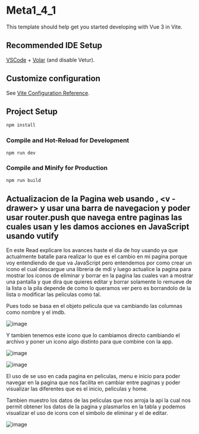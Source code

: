 # Meta1_4_1

This template should help get you started developing with Vue 3 in Vite.

## Recommended IDE Setup

[VSCode](https://code.visualstudio.com/) + [Volar](https://marketplace.visualstudio.com/items?itemName=Vue.volar) (and disable Vetur).

## Customize configuration

See [Vite Configuration Reference](https://vitejs.dev/config/).

## Project Setup

```sh
npm install
```

### Compile and Hot-Reload for Development

```sh
npm run dev
```

### Compile and Minify for Production

```sh
npm run build
```

## Actualizacion de la Pagina web usando <v-icon>, <v - drawer> y usar una barra de navegacion y poder usar router.push que navega entre paginas las cuales usan <v-nav-bar> y les damos acciones en JavaScript usando vutify

En este Read explicare los avances haste el dia de hoy usando <v-icon> ya que actualmente batalle para realizar lo que es el cambio en mi pagina porque voy entendiendo de que va JavaScript pero entendemos por <v-icon> como crear un icono el cual descargue una libreria de mdi y luego actualice la pagina para mostrar los iconos de eliminar y borrar en la pagina las cuales van a mostrar una pantalla y que dira que quieres editar y borrar solamente lo remueve de la lista o la pila depende de como lo queramos ver pero es borrandolo de la lista o modificar las peliculas como tal.

Pues todo se basa en el objeto pelicula que va cambiando las columnas como nombre y el imdb.


![image](https://github.com/user-attachments/assets/794b5089-45f5-4c85-a042-cd4d8c6578ef)

Y tambien tenemos este icono que lo cambiamos directo cambiando el archivo y poner un icono algo distinto para que combine con la app.

![image](https://github.com/user-attachments/assets/3e43a149-afd5-4562-8ef1-b4b7b128fab8)

![image](https://github.com/user-attachments/assets/c71cec73-4524-493a-8e2e-4605499d9487)



El uso de <nav-bar> se uso en cada pagina en peliculas, menu e inicio para poder navegar en la pagina que nos facilita en cambiar entre paginas y poder visualizar las diferentes que es el inicio, peliculas y home.

Tambien muestro los datos de las peliculas que nos arroja la api la cual nos permit obtener los datos de la pagina y plasmarlos en la tabla y podemos visualizar el uso de icons con el simbolo de eliminar y el de editar.


![image](https://github.com/user-attachments/assets/78cd28db-b4e7-4d4c-bf45-25d6e772a651)



